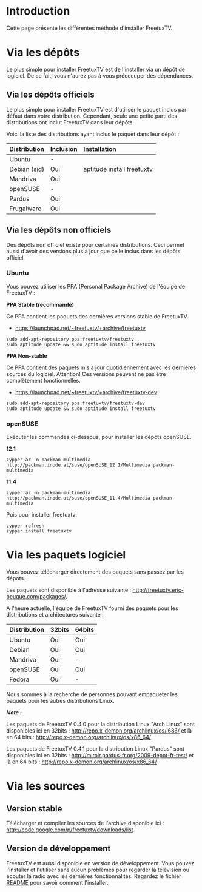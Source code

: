# Introduction #

Cette page présente les différentes méthode d'installer FreetuxTV.

# Via les dépôts #

Le plus simple pour installer FreetuxTV est de l'installer via un dépôt de logiciel. De ce fait, vous n'aurez pas à vous préoccuper des dépendances.

## Via les dépôts officiels ##

Le plus simple pour installer FreetuxTV est d'utiliser le paquet inclus par défaut dans votre distribution. Cependant, seule une petite parti des distributions ont inclut FreetuxTV dans leur dépôts.

Voici la liste des distributions ayant inclus le paquet dans leur dépôt :

| **Distribution** | **Inclusion** | **Installation** |
|:-----------------|:--------------|:-----------------|
| Ubuntu           | -             |                  |
| Debian (sid)     | Oui           | aptitude install freetuxtv |
| Mandriva         | Oui           |                  |
| openSUSE         | -             |                  |
| Pardus           | Oui           |                  |
| Frugalware       | Oui           |                  |

## Via les dépôts non officiels ##

Des dépôts non officiel existe pour certaines distributions. Ceci permet aussi d'avoir des versions plus à jour que celle inclus dans les dépôts officiel.

### Ubuntu ###

Vous pouvez utiliser les PPA (Personal Package Archive) de l'équipe de FreetuxTV :

**PPA Stable (recommandé)**

Ce PPA contient les paquets des dernières versions stable de FreetuxTV.

  * https://launchpad.net/~freetuxtv/+archive/freetuxtv

```
sudo add-apt-repository ppa:freetuxtv/freetuxtv
sudo aptitude update && sudo aptitude install freetuxtv
```

**PPA Non-stable**

Ce PPA contient des paquets mis à jour quotidiennement avec les dernières sources du logiciel. Attention! Ces versions peuvent ne pas être complètement fonctionnelles.

  * https://launchpad.net/~freetuxtv/+archive/freetuxtv-dev

```
sudo add-apt-repository ppa:freetuxtv/freetuxtv-dev 
sudo aptitude update && sudo aptitude install freetuxtv
```

### openSUSE ###

Exécuter les commandes ci-dessous, pour installer les dépôts openSUSE.

**12.1**
```
zypper ar -n packman-multimedia http://packman.inode.at/suse/openSUSE_12.1/Multimedia packman-multimedia
```

**11.4**
```
zypper ar -n packman-multimedia http://packman.inode.at/suse/openSUSE_11.4/Multimedia packman-multimedia
```

Puis pour installer freetuxtv:

```
zypper refresh
zypper install freetuxtv
```

# Via les paquets logiciel #

Vous pouvez télécharger directement des paquets sans passez par les dépots.

Les paquets sont disponible à l'adresse suivante : http://freetuxtv.eric-beuque.com/packages/.

A l'heure actuelle, l'équipe de FreetuxTV fourni des paquets pour les distributions et architectures suivante :

| **Distribution** | **32bits** | **64bits** |
|:-----------------|:-----------|:-----------|
| Ubuntu           | Oui        | Oui        |
| Debian           | Oui        | Oui        |
| Mandriva         | Oui        | -          |
| openSUSE         | Oui        | Oui        |
| Fedora           | Oui        | -          |

Nous sommes à la recherche de personnes pouvant empaqueter les paquets pour les autres distributions Linux.

_**Note :**_

Les paquets de FreetuxTV 0.4.0 pour la distribution Linux "Arch Linux" sont disponibles ici en 32bits : http://repo.x-demon.org/archlinux/os/i686/ et là en 64 bits : http://repo.x-demon.org/archlinux/os/x86_64/

Les paquets de FreetuxTV 0.4.1 pour la distribution Linux "Pardus" sont disponibles ici en 32bits : http://miroir.pardus-fr.org/2009-depot-fr-test/ et là en 64 bits : http://repo.x-demon.org/archlinux/os/x86_64/

# Via les sources #

## Version stable ##

Télécharger et compiler les sources de l'archive disponible ici : http://code.google.com/p/freetuxtv/downloads/list.

## Version de développement ##

FreetuxTV est aussi disponible en version de développement. Vous pouvez l'installer et l'utiliser sans aucun problèmes pour regarder la télévision ou écouter la radio avec les dernières fonctionnalités. Regardez le fichier [README](http://code.google.com/p/freetuxtv/source/browse/trunk/README) pour savoir comment l'installer.